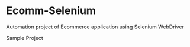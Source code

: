 Ecomm-Selenium
==============

Automation project of Ecommerce application using Selenium WebDriver

Sample Project
